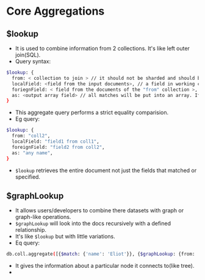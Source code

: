 # Core Aggregations

## $lookup

- It is used to combine information from 2 collections. It's like left outer join(SQL).
- Query syntax:
```bash
$lookup: {
  from: < collection to join > // it should not be sharded and should be present in the same database,
  localField: <field from the input documents>, // a field in working collection where we express the aggregation command that we want to compare to
  foriegnField: < field from the documents of the "from" collection >, // field want to compare from in the collection we specified in from
  as: <output array field> // all matches will be put into an array. If this field is already present in the doc, that will be overwritten.
}
```
- This aggregate query performs a strict equality comparision.
- Eg query:
```bash
$lookup: {
  from: "coll2",
  localField: "field1 from coll1",
  foreignField: "field2 from coll2",
  as: "any name",
}
```
- `$lookup` retrieves the entire document not just the fields that matched or specified.

## $graphLookup

- It allows users/developers to combine there datasets with graph or graph-like operations.
- `$graphLookup` will look into the docs recursively with a defined relationship.
- It's like `$lookup` but with little variations.
- Eq query:
```bash
db.coll.aggregate([{$match: {'name': 'Eliot'}}, {$graphLookup: {from: 'parent_reference', 'startWith': "$_id", connectFromField: '_id', connectToField: 'reports_to', as: 'all_reps'}}])
```
- It gives the information about a particular node it connects to(like tree).
- 

